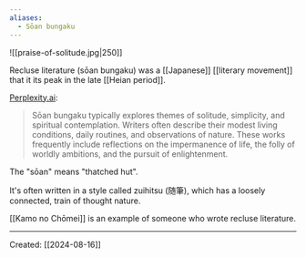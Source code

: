 ```yaml
---
aliases:
  - Sōan bungaku
---
```

![[praise-of-solitude.jpg|250]]

Recluse literature (sōan bungaku) was a [[Japanese]] [[literary movement]] that it its peak in the late [[Heian period]]. 

[Perplexity.ai](https://www.perplexity.ai/search/tell-me-about-recluse-literatu-zLWMaMPwQrW3iQqT.pygLw):

> Sōan bungaku typically explores themes of solitude, simplicity, and spiritual contemplation. Writers often describe their modest living conditions, daily routines, and observations of nature. These works frequently include reflections on the impermanence of life, the folly of worldly ambitions, and the pursuit of enlightenment.

The "sōan" means "thatched hut".

It's often written in a style called zuihitsu (随筆), which has a loosely connected, train of thought nature.

[[Kamo no Chōmei]] is an example of someone who wrote recluse literature.

***

Created: [[2024-08-16]]  